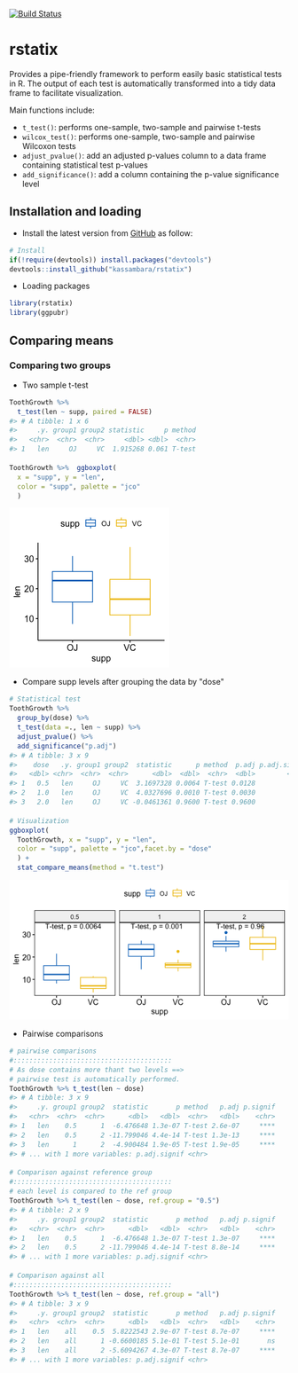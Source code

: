 <!-- README.md is generated from README.Rmd. Please edit that file -->
[![Build Status](https://api.travis-ci.org/kassambara/rstatix.png)](https://travis-ci.org/kassambara/rstatix)

rstatix
=======

Provides a pipe-friendly framework to perform easily basic statistical tests in R. The output of each test is automatically transformed into a tidy data frame to facilitate visualization.

Main functions include:

-   `t_test()`: performs one-sample, two-sample and pairwise t-tests
-   `wilcox_test()`: performs one-sample, two-sample and pairwise Wilcoxon tests
-   `adjust_pvalue()`: add an adjusted p-values column to a data frame containing statistical test p-values
-   `add_significance()`: add a column containing the p-value significance level

Installation and loading
------------------------

-   Install the latest version from [GitHub](https://github.com/kassambara/rstatix) as follow:

``` r
# Install
if(!require(devtools)) install.packages("devtools")
devtools::install_github("kassambara/rstatix")
```

-   Loading packages

``` r
library(rstatix)  
library(ggpubr)  
```

Comparing means
---------------

### Comparing two groups

-   Two sample t-test

``` r
ToothGrowth %>% 
  t_test(len ~ supp, paired = FALSE)
#> # A tibble: 1 x 6
#>     .y. group1 group2 statistic     p method
#>   <chr>  <chr>  <chr>     <dbl> <dbl>  <chr>
#> 1   len     OJ     VC  1.915268 0.061 T-test

ToothGrowth %>%  ggboxplot(
  x = "supp", y = "len",
  color = "supp", palette = "jco"
  )
```

![](tools/README-two-sample-t-test-1.png)

-   Compare supp levels after grouping the data by "dose"

``` r
# Statistical test
ToothGrowth %>%
  group_by(dose) %>%
  t_test(data =., len ~ supp) %>%
  adjust_pvalue() %>%
  add_significance("p.adj")
#> # A tibble: 3 x 9
#>    dose   .y. group1 group2  statistic      p method  p.adj p.adj.signif
#>   <dbl> <chr>  <chr>  <chr>      <dbl>  <dbl>  <chr>  <dbl>        <chr>
#> 1   0.5   len     OJ     VC  3.1697328 0.0064 T-test 0.0128            *
#> 2   1.0   len     OJ     VC  4.0327696 0.0010 T-test 0.0030           **
#> 3   2.0   len     OJ     VC -0.0461361 0.9600 T-test 0.9600           ns

# Visualization
ggboxplot(
  ToothGrowth, x = "supp", y = "len",
  color = "supp", palette = "jco",facet.by = "dose"
  ) +
  stat_compare_means(method = "t.test")
```

![](tools/README--grouped-two-sample-t-test-1.png)

-   Pairwise comparisons

``` r
# pairwise comparisons
#::::::::::::::::::::::::::::::::::::::::
# As dose contains more thant two levels ==>
# pairwise test is automatically performed.
ToothGrowth %>% t_test(len ~ dose)
#> # A tibble: 3 x 9
#>     .y. group1 group2  statistic       p method   p.adj p.signif
#>   <chr>  <chr>  <chr>      <dbl>   <dbl>  <chr>   <dbl>    <chr>
#> 1   len    0.5      1  -6.476648 1.3e-07 T-test 2.6e-07     ****
#> 2   len    0.5      2 -11.799046 4.4e-14 T-test 1.3e-13     ****
#> 3   len      1      2  -4.900484 1.9e-05 T-test 1.9e-05     ****
#> # ... with 1 more variables: p.adj.signif <chr>

# Comparison against reference group
#::::::::::::::::::::::::::::::::::::::::
# each level is compared to the ref group
ToothGrowth %>% t_test(len ~ dose, ref.group = "0.5")
#> # A tibble: 2 x 9
#>     .y. group1 group2  statistic       p method   p.adj p.signif
#>   <chr>  <chr>  <chr>      <dbl>   <dbl>  <chr>   <dbl>    <chr>
#> 1   len    0.5      1  -6.476648 1.3e-07 T-test 1.3e-07     ****
#> 2   len    0.5      2 -11.799046 4.4e-14 T-test 8.8e-14     ****
#> # ... with 1 more variables: p.adj.signif <chr>

# Comparison against all
#::::::::::::::::::::::::::::::::::::::::
ToothGrowth %>% t_test(len ~ dose, ref.group = "all")
#> # A tibble: 3 x 9
#>     .y. group1 group2  statistic       p method   p.adj p.signif
#>   <chr>  <chr>  <chr>      <dbl>   <dbl>  <chr>   <dbl>    <chr>
#> 1   len    all    0.5  5.8222543 2.9e-07 T-test 8.7e-07     ****
#> 2   len    all      1 -0.6600185 5.1e-01 T-test 5.1e-01       ns
#> 3   len    all      2 -5.6094267 4.3e-07 T-test 8.7e-07     ****
#> # ... with 1 more variables: p.adj.signif <chr>
```
